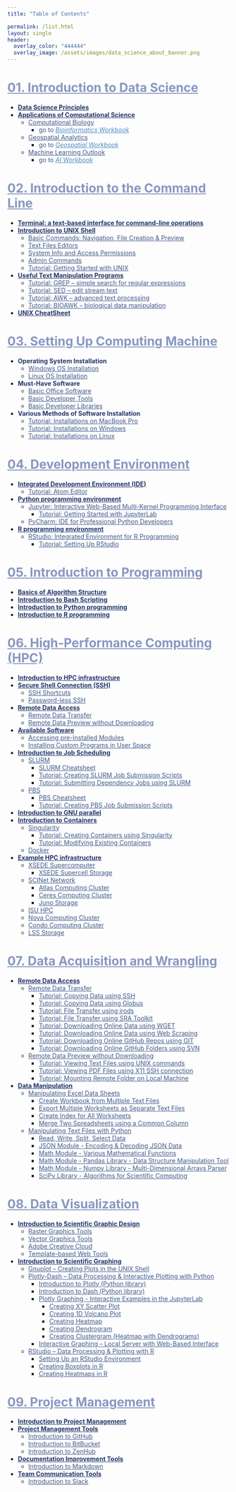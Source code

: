 ```yaml
---
title: "Table of Contents"

permalink: /list.html
layout: single
header:
  overlay_color: "444444"
  overlay_image: /assets/images/data_science_about_banner.png
---
```



# <a href="01-IntroToDataScience/00-IntroToDataScience-LandingPage" style="color: #8997c1;">01. Introduction to Data Science</a>
* **<a href="" style="color: #24376b;">Data Science Principles</a>**
* **<a href="" style="color: #24376b;">Applications of Computational Science</a>**
  * <a href="" style="color: #3f5a8a;">Computational Biology</a>
    * <span style="color: #3f5a8a;">go to</span> <a href="https://bioinformaticsworkbook.org" style="color: #518cc2;">_Bioinformatics Workbook_</a>
  * <a href="" style="color: #3f5a8a;">Geospatial Analytics</a>
    * <span style="color: #3f5a8a;">go to</span> <a href="https://geospatial.101workbook.org" style="color: #518cc2;">_Geospatial Workbook_</a>
  * <a href="" style="color: #3f5a8a;">Machine Learning Outlook</a>
    * <span style="color: #3f5a8a;">go to</span> <a href="https://isugenomics.github.io/AI-workbook" style="color: #518cc2;">_AI Workbook_</a>


# <a href="02-IntroToCommandLine/00-IntroToCommandLine-LandingPage" style="color: #8997c1;">02. Introduction to the Command Line</a>
* **<a href="02-IntroToCommandLine/01-terminal-basics" style="color: #24376b;">Terminal: a text-based interface for command-line operations</a>**
* **<a href="02-IntroToCommandLine/02-intro-to-unix-shell" style="color: #24376b;">Introduction to UNIX Shell</a>**
  * <a href="02-IntroToCommandLine/02A-basic-commands" style="color: #3f5a8a;">Basic Commands: Navigation, File Creation & Preview</a>
  * <a href="02-IntroToCommandLine/02B-text-files-editors" style="color: #3f5a8a;">Text Files Editors</a>
  * <a href="02-IntroToCommandLine/02C-unix-system-info-permissions" style="color: #3f5a8a;">System Info and Access Permissions</a>
  * <a href="02-IntroToCommandLine/02D-admin-commands" style="color: #3f5a8a;">Admin Commands</a>
  * <a href="02-IntroToCommandLine/02E-tutorial-unix-getting-started" style="color: #3f5a8a;">Tutorial: Getting Started with UNIX</a>
* **<a href="02-IntroToCommandLine/03-text-manipulation-programs" style="color: #24376b;">Useful Text Manipulation Programs</a>**
  * <a href="02-IntroToCommandLine/03A-tutorial-unix-grep" style="color: #3f5a8a;">Tutorial: GREP – simple search for regular expressions</a>
  * <a href="02-IntroToCommandLine/03B-tutorial-unix-sed" style="color: #3f5a8a;">Tutorial: SED – edit stream text</a>
  * <a href="02-IntroToCommandLine/03C-tutorial-unix-awk" style="color: #3f5a8a;">Tutorial: AWK – advanced text processing</a>
  * <a href="02-IntroToCommandLine/03D-tutorial-unix-bioawk" style="color: #3f5a8a;">Tutorial: BIOAWK – biological data manipulation</a>
* **<a href="02-IntroToCommandLine/04-unix-cheat-sheet" style="color: #24376b;">UNIX CheatSheet</a>**


# <a href="03-SetUpComputingMachine/00-SetUpComputingMachine-LandingPage" style="color: #8997c1;">03. Setting Up Computing Machine</a>
* **<span style="color:#24376b">Operating System Installation</span>**
  * <a href="" style="color: #3f5a8a;">Windows OS Installation</a>
  * <a href="" style="color: #3f5a8a;">Linux OS Installation</a>
* **<span style="color:#24376b">Must-Have Software</span>**
  * <a href="" style="color: #3f5a8a;">Basic Office Software</a>
  * <a href="" style="color: #3f5a8a;">Basic Developer Tools</a>
  * <a href="" style="color: #3f5a8a;">Basic Developer Libraries</a>
* **<span style="color:#24376b">Various Methods of Software Installation</span>**
  * <a href="" style="color: #3f5a8a;">Tutorial: Installations on MacBook Pro</a>
  * <a href="" style="color: #3f5a8a;">Tutorial: Installations on Windows</a>
  * <a href="" style="color: #3f5a8a;">Tutorial: Installations on Linux</a>


# <a href="04-DevelopmentEnvironment/00-DevelopmentEnvironment-LandingPage" style="color: #8997c1;">04. Development Environment</a>
* **<a href="" style="color: #24376b;">Integrated Development Environment (IDE)</a>**
  * <a href="" style="color: #3f5a8a;">Tutorial: Atom Editor</a>
* **<a href="" style="color: #24376b;">Python programming environment</a>**
  * <a href="" style="color: #3f5a8a;">Jupyter: Interactive Web-Based Multi-Kernel Programming Interface</a>
    * <a href="" style="color: #3f5a8a;">Tutorial: Getting Started with JupyterLab </a>
  * <a href="" style="color: #3f5a8a;">PyCharm: IDE for Professional Python Developers</a>
* **<a href="" style="color: #24376b;">R programming environment</a>**
  * <a href="" style="color: #3f5a8a;">RStudio: Integrated Environment for R Programming</a>
    * <a href="" style="color: #3f5a8a;">Tutorial: Setting Up RStudio</a>


# <a href="05-IntroToProgramming/00-IntroToProgramming-LandingPage" style="color: #8997c1;">05. Introduction to Programming</a>
* **<a href="" style="color: #24376b;">Basics of Algorithm Structure</a>**
* **<a href="" style="color: #24376b;">Introduction to Bash Scripting</a>**
* **<a href="" style="color: #24376b;">Introduction to Python programming</a>**
* **<a href="" style="color: #24376b;">Introduction to R programming</a>**


# <a href="06-IntroToHPC/00-IntroToHPC-LandingPage" style="color: #8997c1;">06. High-Performance Computing (HPC)</a>
* **<a href="" style="color: #24376b;">Introduction to HPC infrastructure</a>**
* **<a href="" style="color: #24376b;">Secure Shell Connection (SSH)</a>**
  * <a href="" style="color: #3f5a8a;">SSH Shortcuts</a>
  * <a href="" style="color: #3f5a8a;">Password-less SSH</a>
* **<a href="" style="color: #24376b;">Remote Data Access</a>**
  * <a href="" style="color: #3f5a8a;">Remote Data Transfer</a>
  * <a href="" style="color: #3f5a8a;">Remote Data Preview without Downloading</a>
* **<a href="" style="color: #24376b;">Available Software</a>**
  * <a href="" style="color: #3f5a8a;">Accessing pre-Installed Modules</a>
  * <a href="" style="color: #3f5a8a;">Installing Custom Programs in User Space</a>
* **<a href="" style="color: #24376b;">Introduction to Job Scheduling</a>**
  * <a href="" style="color: #3f5a8a;">SLURM</a>
    * <a href="" style="color: #3f5a8a;">SLURM Cheatsheet</a>
    * <a href="" style="color: #3f5a8a;">Tutorial: Creating SLURM Job Submission Scripts</a>
    * <a href="" style="color: #3f5a8a;">Tutorial: Submitting Dependency Jobs using SLURM</a>
  * <a href="" style="color: #3f5a8a;">PBS</a>
    * <a href="" style="color: #3f5a8a;">PBS Cheatsheet</a>
    * <a href="" style="color: #3f5a8a;">Tutorial: Creating PBS Job Submission Scripts</a>
* **<a href="" style="color: #24376b;">Introduction to GNU parallel</a>**
* **<a href="" style="color: #24376b;">Introduction to Containers</a>**
  * <a href="" style="color: #3f5a8a;">Singularity</a>
    * <a href="" style="color: #3f5a8a;">Tutorial: Creating Containers using Singularity</a>
    * <a href="" style="color: #3f5a8a;">Tutorial: Modifying Existing Containers</a>
  * <a href="" style="color: #3f5a8a;">Docker</a>
* **<a href="" style="color: #24376b;">Example HPC infrastructure</a>**
  * <a href="" style="color: #3f5a8a;">XSEDE Supercomputer</a>
    * <a href="" style="color: #3f5a8a;">XSEDE Supercell Storage</a>
  * <a href="" style="color: #3f5a8a;">SCINet Network</a>
    * <a href="" style="color: #3f5a8a;">Atlas Computing Cluster</a>
    * <a href="" style="color: #3f5a8a;">Ceres Computing Cluster</a>
    * <a href="" style="color: #3f5a8a;">Juno Storage</a>
  * <a href="" style="color: #3f5a8a;">ISU HPC</a>
   * <a href="" style="color: #3f5a8a;">Nova Computing Cluster</a>
   * <a href="" style="color: #3f5a8a;">Condo Computing Cluster</a>
   * <a href="" style="color: #3f5a8a;">LSS Storage</a>


# <a href="07-DataParsing/00-DataParsing-LandingPage" style="color: #8997c1;">07. Data Acquisition and Wrangling</a>
* **<a href="" style="color: #24376b;">Remote Data Access</a>**
  * <a href="" style="color: #3f5a8a;">Remote Data Transfer</a>
    * <a href="" style="color: #3f5a8a;">Tutorial: Copying Data using SSH</a>
    * <a href="" style="color: #3f5a8a;">Tutorial: Copying Data using Globus</a>
    * <a href="" style="color: #3f5a8a;">Tutorial: File Transfer using irods</a>
    * <a href="" style="color: #3f5a8a;">Tutorial: File Transfer using SRA Toolkit</a>
    * <a href="" style="color: #3f5a8a;">Tutorial: Downloading Online Data using WGET</a>
    * <a href="" style="color: #3f5a8a;">Tutorial: Downloading Online Data using Web Scraping</a>
    * <a href="" style="color: #3f5a8a;">Tutorial: Downloading Online GitHub Repos using GIT</a>
    * <a href="" style="color: #3f5a8a;">Tutorial: Downloading Online GitHub Folders using SVN</a>
  * <a href="" style="color: #3f5a8a;">Remote Data Preview without Downloading</a>
    * <a href="" style="color: #3f5a8a;">Tutorial: Viewing Text Files using UNIX commands</a>
    * <a href="" style="color: #3f5a8a;">Tutorial: Viewing PDF Files using X11 SSH connection </a>
    * <a href="" style="color: #3f5a8a;">Tutorial: Mounting Remote Folder on Local Machine</a>
* **<a href="" style="color: #24376b;">Data Manipulation</a>**
  * <a href="" style="color: #3f5a8a;">Manipulating Excel Data Sheets</a>
    * <a href="" style="color: #3f5a8a;">Create Workbook from Multiple Text Files</a>
    * <a href="" style="color: #3f5a8a;">Export Multiple Worksheets as Separate Text Files</a>
    * <a href="" style="color: #3f5a8a;">Create Index for All Worksheets</a>
    * <a href="" style="color: #3f5a8a;">Merge Two Spreadsheets using a Common Column</a>
  * <a href="" style="color: #3f5a8a;">Manipulating Text Files with Python</a>
    * <a href="" style="color: #3f5a8a;">Read, Write, Split, Select Data</a>
    * <a href="" style="color: #3f5a8a;">JSON Module - Encoding & Decoding JSON Data</a>
    * <a href="" style="color: #3f5a8a;">Math Module - Various Mathematical Functions</a>
    * <a href="" style="color: #3f5a8a;">Math Module - Pandas Library - Data Structure Manipulation Tool</a>
    * <a href="" style="color: #3f5a8a;">Math Module - Numpy Library - Multi-Dimensional Arrays Parser</a>
    * <a href="" style="color: #3f5a8a;">SciPy Library - Algorithms for Scientific Computing</a>


# <a href="08-DataVisualization/00-DataVisualization-LandingPage" style="color: #8997c1;">08. Data Visualization</a>
* **<a href="" style="color: #24376b;">Introduction to Scientific Graphic Design</a>**
  * <a href="" style="color: #3f5a8a;">Raster Graphics Tools</a>
  * <a href="" style="color: #3f5a8a;">Vector Graphics Tools</a>
  * <a href="" style="color: #3f5a8a;">Adobe Creative Cloud</a>
  * <a href="" style="color: #3f5a8a;">Template-based Web Tools</a>
* **<a href="" style="color: #24376b;">Introduction to Scientific Graphing</a>**
  * <a href="" style="color: #3f5a8a;">Gnuplot – Creating Plots in the UNIX Shell</a>
  * <a href="" style="color: #3f5a8a;">Plotly-Dash – Data Processing & Interactive Plotting with Python</a>
    * <a href="" style="color: #3f5a8a;">Introduction to Plotly (Python library)</a>
    * <a href="" style="color: #3f5a8a;">Introduction to Dash (Python library)</a>
    * <a href="" style="color: #3f5a8a;">Plotly Graphing - Interactive Examples in the JupyterLab</a>
      * <a href="" style="color: #3f5a8a;">Creating XY Scatter Plot</a>
      * <a href="" style="color: #3f5a8a;">Creating 1D Volcano Plot</a>
      * <a href="" style="color: #3f5a8a;">Creating Heatmap</a>
      * <a href="" style="color: #3f5a8a;">Creating Dendrogram</a>
      * <a href="" style="color: #3f5a8a;">Creating Clustergram (Heatmap with Dendrograms)</a>
    * <a href="" style="color: #3f5a8a;">Interactive Graphing – Local Server with Web-Based Interface</a>
  * <a href="" style="color: #3f5a8a;">RStudio – Data Processing & Plotting with R</a>
    * <a href="" style="color: #3f5a8a;">Setting Up an RStudio Environment</a>
    * <a href="" style="color: #3f5a8a;">Creating Boxplots in R</a>
    * <a href="" style="color: #3f5a8a;">Creating Heatmaps in R</a>


# <a href="09-ProjectManagement/00-ProjectManagement-LandingPage" style="color: #8997c1;">09. Project Management</a>
* **<a href="" style="color: #24376b;">Introduction to Project Management</a>**
* **<a href="" style="color: #24376b;">Project Management Tools</a>**
  * <a href="" style="color: #3f5a8a;">Introduction to GitHub</a>
  * <a href="" style="color: #3f5a8a;">Introduction to BitBucket</a>
  * <a href="" style="color: #3f5a8a;">Introduction to ZenHub</a>
* **<a href="" style="color: #24376b;">Documentation Improvement Tools</a>**
  * <a href="" style="color: #3f5a8a;">Introduction to Markdown</a>
* **<a href="" style="color: #24376b;">Team Communication Tools</a>**
  * <a href="" style="color: #3f5a8a;">Introduction to Slack</a>

